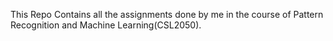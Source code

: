 This Repo Contains all the assignments done by me in the course of Pattern Recognition and Machine Learning(CSL2050).

